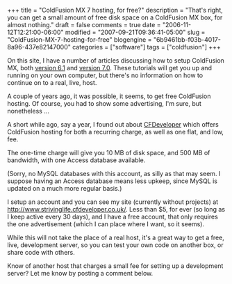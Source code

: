 +++
title = "ColdFusion MX 7 hosting, for free?"
description = "That's right, you can get a small amount of free disk space on a ColdFusion MX box, for almost nothing."
draft = false
comments = true
date = "2006-11-12T12:21:00-06:00"
modified = "2007-09-21T09:36:41-05:00"
slug = "ColdFusion-MX-7-hosting-for-free"
blogengine = "6b9461bb-f03b-4017-8a96-437e82147000"
categories = ["software"]
tags = ["coldfusion"]
+++

<p>
On this site, I have a number of articles discussing how to setup ColdFusion MX, both <a href="http://strivinglife.net/wordpress/2006/02/27/58/installing-coldfusion-on-a-local-windows-based-apache-server/">version 6.1</a> and <a href="http://strivinglife.com/words/post/Upgrading-our-installation-of-ColdFusion-MX-701-on-a-local-Windows-based%2c-Apache%2c-server.aspx">version 7.0</a>. These tutorials will get you up and running on your own computer, but there&#39;s no information on how to continue on to a real, live, host.<!--more-->
</p>
<p>
A couple of years ago, it was possible, it seems, to get free ColdFusion hosting. Of course, you had to show some advertising, I&#39;m sure, but nonetheless ...
</p>
<p>
A short while ago, say a year, I found out about <a rel="nofollow" href="http://www.cfdeveloper.co.uk">CFDeveloper</a> which offers ColdFusion hosting for both a recurring charge, as well as one flat, and low, fee.
</p>
<p>
The one-time charge will give you 10 MB of disk space, and 500 MB of bandwidth, with one Access database available.
</p>
<p>
(Sorry, no MySQL databases with this account, as silly as that may seem. I suppose having an Access database means less upkeep, since MySQL is updated on a much more regular basis.)
</p>
<p>
I setup an account and you can see my site (currently without projects) at <a href="http://www.strivinglife.cfdeveloper.co.uk/">http://www.strivinglife.cfdeveloper.co.uk/</a>. Less than $5, for ever (so long as I keep active every 30 days), and I have a free account, that only requires the one advertisement (which I can place where I want, so it seems).
</p>
<p>
While this will not take the place of a real host, it&#39;s a great way to get a free, live, development server, so you can test your own code on another box, or share code with others.
</p>
<p>
Know of another host that charges a small fee for setting up a development server? Let me know by posting a comment below.
</p>

